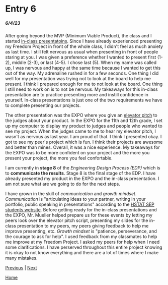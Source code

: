 # Entry 6
##### 6/4/23

After going beyond the MVP (Minimum Viable Product), the class and I started [in-class presentatoins](https://docs.google.com/presentation/d/1sVBJ3XjajvAtYxAoPKWP9viC68ll9e1K-qTcksPnSFI/edit?usp=sharing). Since I have already experienced presenting my Freedom Project in front of the whole class, I didn't feel as much anxiety as last time. I still felt nervous as usual when presenting in front of people staring at you. I was given a preference whether I wanted to present first (1-2), middle (2-3), or last (4-5). I chose last (5). When my name was called up, I was nervous and happy at the same time because I wanted to get this out of the way. My adrenaline rushed in for a few seconds. One thing I did well for my presentation was trying not to look at the board to help me present. I think I prepared enough for me to not look at the board. One thing I still need to work on is to not be nervous. My takeaways for this in-class presentation are to practice presenting more and instill confidence in yourself. In-class presentations is just one of the two requirements we have to complete presenting our projects.

The other presentation was the EXPO where you give an [elevator pitch](https://docs.google.com/document/d/1iz2mEdyd3GILcocreHhAXo5JczmwIL58oSRSMTRjbPk/edit#heading=h.a49dewi2l5qf) to the judges about your product. In the EXPO for the 11th and 12th grade, I set up my computer to display my product to judges and people who wanted to see my project. When the judges came to me to hear my elevator pitch, I wasn't as nervous as last year. I am proud of that. I think I presented okay. I got to see my peer's project which is fun. I think their projects are awesome and better than mines. Overall, it was a nice experience. My takeaways for the EXPO was to be more confident on your project and the more you present your project, the more you feel confortable.

I am currently in **stage 8** of the *Engineering Design Process (EDP)* which is to **communicate the results**. Stage 8 is the final stage of the EDP. I have already presented my product in the EXPO and the in-class presentation. I am not sure what are we going to do for the next steps.

I have grown in the skill of *communication* and *growth mindset*. *Communication* is "articulating ideas to your partner, writing in your portfolio, public speaking in presentations" according to the [HSTAT SEP students website](https://hstatsep.github.io/students/). Before getting ready for the in-class presentations and the EXPO, Mr. Mueller helped prepare us for these events by letting my peers look over the elevator pitch script, presenting my slides for the in-class presentation to my peers, my peers giving feedback to help me improve presenting, etc. *Growth mindset* is "patience, perseverance, and the courage to ask for help". I used feedback from my classmates to help me improve at my Freedom Project. I asked my peers for help when I need some clarifications. I have perserved throughout this entire project knowing it is okay to not know everything and there are a lot of times where I make many mistakes.

[Previous](entry05.md) | [Next](entry07.md)

[Home](../README.md)